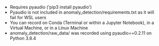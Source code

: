 
- Requires pyaudio ('pip3 install pyaudio')
- Pyaudio is not included in anomaly_detection/requirements.txt as it will fail for WSL users
- You can record on Conda (Terminal or within a Jupyter Notebook), in a Virtual Machine, or in a Linux Machine 
- anomaly_detection/raw_data/ was recorded using pyaudio==0.2.11 on Python 3.8.4 
